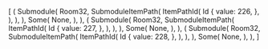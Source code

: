 [
    (
        Submodule(
            Room32,
            SubmoduleItemPath(
                ItemPathId(
                    Id {
                        value: 226,
                    },
                ),
            ),
        ),
        Some(
            None,
        ),
    ),
    (
        Submodule(
            Room32,
            SubmoduleItemPath(
                ItemPathId(
                    Id {
                        value: 227,
                    },
                ),
            ),
        ),
        Some(
            None,
        ),
    ),
    (
        Submodule(
            Room32,
            SubmoduleItemPath(
                ItemPathId(
                    Id {
                        value: 228,
                    },
                ),
            ),
        ),
        Some(
            None,
        ),
    ),
]